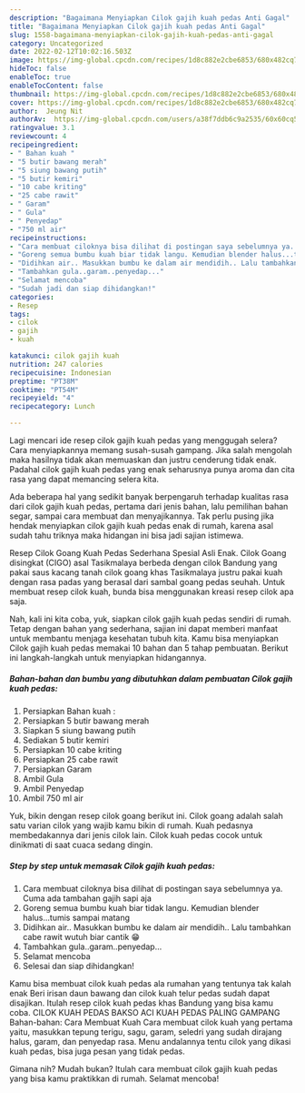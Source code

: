 ```yaml
---
description: "Bagaimana Menyiapkan Cilok gajih kuah pedas Anti Gagal"
title: "Bagaimana Menyiapkan Cilok gajih kuah pedas Anti Gagal"
slug: 1558-bagaimana-menyiapkan-cilok-gajih-kuah-pedas-anti-gagal
category: Uncategorized
date: 2022-02-12T10:02:16.503Z
image: https://img-global.cpcdn.com/recipes/1d8c882e2cbe6853/680x482cq70/cilok-gajih-kuah-pedas-foto-resep-utama.jpg
hideToc: false
enableToc: true
enableTocContent: false
thumbnail: https://img-global.cpcdn.com/recipes/1d8c882e2cbe6853/680x482cq70/cilok-gajih-kuah-pedas-foto-resep-utama.jpg
cover: https://img-global.cpcdn.com/recipes/1d8c882e2cbe6853/680x482cq70/cilok-gajih-kuah-pedas-foto-resep-utama.jpg
author:  Jeung Nit
authorAv:  https://img-global.cpcdn.com/users/a38f7ddb6c9a2535/60x60cq50/avatar.jpg
ratingvalue: 3.1
reviewcount: 4
recipeingredient:
- " Bahan kuah "
- "5 butir bawang merah"
- "5 siung bawang putih"
- "5 butir kemiri"
- "10 cabe kriting"
- "25 cabe rawit"
- " Garam"
- " Gula"
- " Penyedap"
- "750 ml air"
recipeinstructions:
- "Cara membuat ciloknya bisa dilihat di postingan saya sebelumnya ya. Cuma ada tambahan gajih sapi aja"
- "Goreng semua bumbu kuah biar tidak langu. Kemudian blender halus...tumis sampai matang"
- "Didihkan air.. Masukkan bumbu ke dalam air mendidih.. Lalu tambahkan cabe rawit wutuh biar cantik 😁"
- "Tambahkan gula..garam..penyedap..."
- "Selamat mencoba"
- "Sudah jadi dan siap dihidangkan!"
categories:
- Resep
tags:
- cilok
- gajih
- kuah

katakunci: cilok gajih kuah 
nutrition: 247 calories
recipecuisine: Indonesian
preptime: "PT38M"
cooktime: "PT54M"
recipeyield: "4"
recipecategory: Lunch

---
```



Lagi mencari ide resep cilok gajih kuah pedas yang menggugah selera? Cara menyiapkannya memang susah-susah gampang. Jika salah mengolah maka hasilnya tidak akan memuaskan dan justru cenderung tidak enak. Padahal cilok gajih kuah pedas yang enak seharusnya punya aroma dan cita rasa yang dapat memancing selera kita.


Ada beberapa hal yang sedikit banyak berpengaruh terhadap kualitas rasa dari cilok gajih kuah pedas, pertama dari jenis bahan, lalu pemilihan bahan segar, sampai cara membuat dan menyajikannya. Tak perlu pusing jika hendak menyiapkan cilok gajih kuah pedas enak di rumah, karena asal sudah tahu triknya maka hidangan ini bisa jadi sajian istimewa.

Resep Cilok Goang Kuah Pedas Sederhana Spesial Asli Enak. Cilok Goang disingkat (CIGO) asal Tasikmalaya berbeda dengan cilok Bandung yang pakai saus kacang tanah cilok goang khas Tasikmalaya justru pakai kuah dengan rasa padas yang berasal dari sambal goang pedas seuhah. Untuk membuat resep cilok kuah, bunda bisa menggunakan kreasi resep cilok apa saja.


Nah, kali ini kita coba, yuk, siapkan cilok gajih kuah pedas sendiri di rumah. Tetap dengan bahan yang sederhana, sajian ini dapat memberi manfaat untuk membantu menjaga kesehatan tubuh kita. Kamu bisa menyiapkan Cilok gajih kuah pedas memakai 10 bahan dan 5 tahap pembuatan. Berikut ini langkah-langkah untuk menyiapkan hidangannya.

<!--inarticleads1-->

##### Bahan-bahan dan bumbu yang dibutuhkan dalam pembuatan Cilok gajih kuah pedas:

1. Persiapkan  Bahan kuah :
1. Persiapkan 5 butir bawang merah
1. Siapkan 5 siung bawang putih
1. Sediakan 5 butir kemiri
1. Persiapkan 10 cabe kriting
1. Persiapkan 25 cabe rawit
1. Persiapkan  Garam
1. Ambil  Gula
1. Ambil  Penyedap
1. Ambil 750 ml air


Yuk, bikin dengan resep cilok goang berikut ini. Cilok goang adalah salah satu varian cilok yang wajib kamu bikin di rumah. Kuah pedasnya membedakannya dari jenis cilok lain. Cilok kuah pedas cocok untuk dinikmati di saat cuaca sedang dingin. 

<!--inarticleads2-->

##### Step by step untuk memasak Cilok gajih kuah pedas:

1. Cara membuat ciloknya bisa dilihat di postingan saya sebelumnya ya. Cuma ada tambahan gajih sapi aja
1. Goreng semua bumbu kuah biar tidak langu. Kemudian blender halus...tumis sampai matang
1. Didihkan air.. Masukkan bumbu ke dalam air mendidih.. Lalu tambahkan cabe rawit wutuh biar cantik 😁
1. Tambahkan gula..garam..penyedap...
1. Selamat mencoba
1. Selesai dan siap dihidangkan!

Kamu bisa membuat cilok kuah pedas ala rumahan yang tentunya tak kalah enak Beri irisan daun bawang dan cilok kuah telur pedas sudah dapat disajikan. Itulah resep cilok kuah pedas khas Bandung yang bisa kamu coba. CILOK KUAH PEDAS BAKSO ACI KUAH PEDAS PALING GAMPANG Bahan-bahan: Cara Membuat Kuah Cara membuat cilok kuah yang pertama yaitu, masukkan tepung terigu, sagu, garam, seledri yang sudah dirajang halus, garam, dan penyedap rasa. Menu andalannya tentu cilok yang dikasi kuah pedas, bisa juga pesan yang tidak pedas. 

Gimana nih? Mudah bukan? Itulah cara membuat cilok gajih kuah pedas yang bisa kamu praktikkan di rumah. Selamat mencoba!
